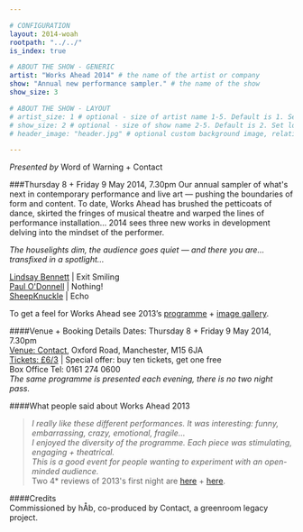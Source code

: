 ```yaml
---

# CONFIGURATION
layout: 2014-woah
rootpath: "../../"
is_index: true

# ABOUT THE SHOW - GENERIC
artist: "Works Ahead 2014" # the name of the artist or company
show: "Annual new performance sampler." # the name of the show
show_size: 3

# ABOUT THE SHOW - LAYOUT
# artist_size: 1 # optional - size of artist name 1-5. Default is 1. Set longer names to lower values
# show_size: 2 # optional - size of show name 2-5. Default is 2. Set longer names to lower values
# header_image: "header.jpg" # optional custom background image, relative to current page

---
```

*Presented by* Word of Warning + Contact
         
###Thursday 8 + Friday 9 May 2014, 7.30pm
Our annual sampler of what's next in contemporary performance and live art — pushing the boundaries of form and content. To date, Works Ahead has brushed the petticoats of dance, skirted the fringes of musical theatre and warped the lines of performance installation… 2014 sees three new works in development delving into the mindset of the performer.       
        
*The houselights dim, the audience goes quiet — and there you are… transfixed in a spotlight…*       
          
[Lindsay Bennett](/current/2014-worksahead/bennett) | Exit Smiling        
[Paul O'Donnell](/current/2014-worksahead/odonnell) | Nothing!       
[SheepKnuckle](/current/2014-worksahead/sheepknuckle) | Echo     
            
To get a feel for Works Ahead see 2013’s [programme](/archive/2013-worksahead) + [image gallery](/galleries/2013-woah).     
              
####Venue + Booking Details
Dates: Thursday 8 + Friday 9 May 2014, 7.30pm    
[Venue: Contact](http://contactmcr.com/visit/getting-here/), Oxford Road, Manchester, M15 6JA    
[Tickets: £6/3](http://contactmcr.com/whats-on/13071-works-ahead-2014/booking) | Special offer: buy ten tickets, get one free      
Box Office Tel: 0161 274 0600       
*The same programme is presented each evening, there is no two night pass.*       
        
####What people said about Works Ahead 2013      
>*I really like these different performances. It was interesting: funny, embarrassing, crazy, emotional, fragile…*     
>*I enjoyed the diversity of the programme. Each piece was stimulating, engaging + theatrical.*     
>*This is a good event for people wanting to experiment with an open-minded audience.*     
Two 4* reviews of 2013's first night are [here](http://www.whatsonstage.com/blackpool-theatre/reviews/05-2013/works-ahead-manchester_316.html) + [here](http://thegoodreview.co.uk/2013/05/works-ahead-the-contact-theatre-manchester/).    
        
####Credits         
Commissioned by hÅb, co-produced by Contact, a greenroom legacy project.
